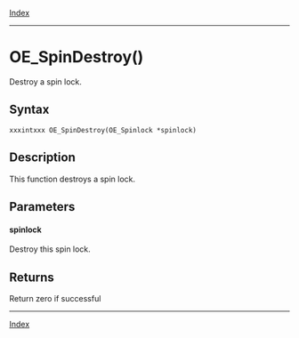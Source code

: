 [Index](index.md)

---
# OE_SpinDestroy()

Destroy a spin lock.

## Syntax

    xxxintxxx OE_SpinDestroy(OE_Spinlock *spinlock)
## Description 

This function destroys a spin lock.



## Parameters

#### spinlock

Destroy this spin lock.

## Returns

Return zero if successful

---
[Index](index.md)


